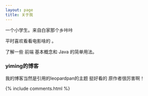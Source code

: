 ```yaml
---
layout: page
title: 关于我 
---
```


一个小学生。来自白家那个乡咔咔
<p>
平时喜欢看看电影啥的 。
<p>
了解一些 前端 基本概念和 Java 的简单用法。

<p>

<h3> yiming的博客 </h3>  

<p>

我的博客当然是引用的leopardpan的主题 挺好看的 原作者很厉害啊！



<p> 

<p> 

<p> 


{% include comments.html %}

